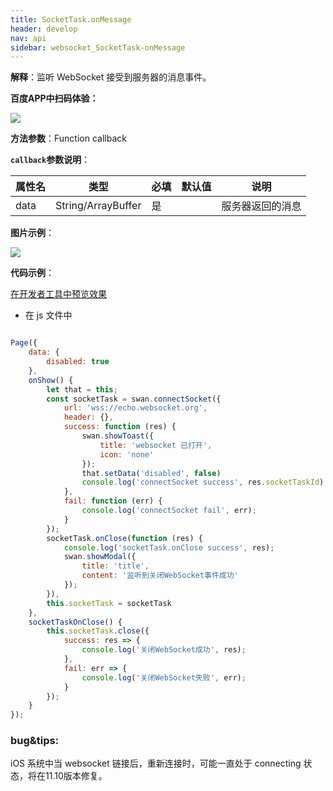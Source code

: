 ```yaml
---
title: SocketTask.onMessage
header: develop
nav: api
sidebar: websocket_SocketTask-onMessage
---
```

 


**解释**：监听 WebSocket 接受到服务器的消息事件。

**百度APP中扫码体验：**

<img src="https://b.bdstatic.com/miniapp/assets/images/doc_demo/socketTaskOnMessage.png"  class="demo-qrcode-image" />

**方法参数**：Function callback

**`callback`参数说明**：

|属性名 |类型  |必填 | 默认值 |说明|
|---- | ---- | ---- | ----|----|
|data| String/ArrayBuffer |是| | 服务器返回的消息|


**图片示例**：

<div class="m-doc-custom-examples">
    <div class="m-doc-custom-examples-correct">
        <img src="https://b.bdstatic.com/miniapp/images/taskMessage.gif">
    </div>
    <div class="m-doc-custom-examples-correct">
        <img src=" ">
    </div>
    <div class="m-doc-custom-examples-correct">
        <img src=" ">
    </div>     
</div>


**代码示例**：

<a href="swanide://fragment/8361e67ce6cbae996f9c2e393e28b9651573041915405" title="在开发者工具中预览效果" target="_self">在开发者工具中预览效果</a>

* 在 js 文件中

```js

Page({
    data: {
        disabled: true
    },
    onShow() {
        let that = this;
        const socketTask = swan.connectSocket({
            url: 'wss://echo.websocket.org',
            header: {},
            success: function (res) {
                swan.showToast({
                    title: 'websocket 已打开',
                    icon: 'none'
                });
                that.setData('disabled', false)
                console.log('connectSocket success', res.socketTaskId)
            },
            fail: function (err) {
                console.log('connectSocket fail', err);
            }
        });
        socketTask.onClose(function (res) {
            console.log('socketTask.onClose success', res);
            swan.showModal({
                title: 'title',
                content: '监听到关闭WebSocket事件成功'
            });
        }),
        this.socketTask = socketTask
    },
    socketTaskOnClose() {
        this.socketTask.close({
            success: res => {
                console.log('关闭WebSocket成功', res);
            },
            fail: err => {
                console.log('关闭WebSocket失败', err);
            }
        });
    }
});

```

### bug&tips:

iOS 系统中当 websocket 链接后，重新连接时，可能一直处于 connecting 状态，将在11.10版本修复。